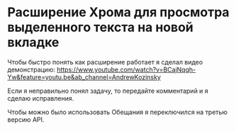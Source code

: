 # Расширение Хрома для просмотра выделенного текста на новой вкладке

Чтобы быстро понять как расширение работает я сделал видео демонстрацию:
https://www.youtube.com/watch?v=BCajNqqh-Yw&feature=youtu.be&ab_channel=AndrewKozinsky

Если я неправильно понял задачу, то передайте комментарий и я сделаю исправления.

Чтобы можно было использовать Обещания я переключился на третью версию API. 